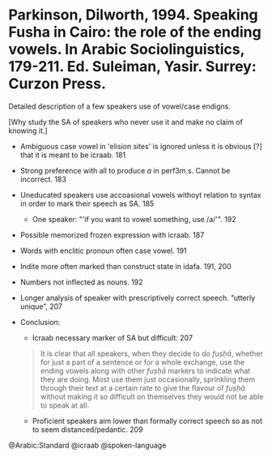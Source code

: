 # Parkinson, Dilworth, 1994. Speaking Fusha in Cairo: the role of the ending vowels. In Arabic Sociolinguistics, 179-211. Ed. Suleiman, Yasir. Surrey: Curzon Press.

Detailed description of a few speakers use of vowel/case endigns. 

[Why study the SA of speakers who never use it and make no claim of knowing it.]

- Ambiguous case vowel in 'elision sites' is ignored unless it is obvious [?] that it is meant to be icraab. 181

- Strong preference with all to produce *a* in perf3m.s. Cannot be incorrect. 183

- Uneducated speakers use accoasional vowels withoyt relation to syntax in order to mark their speech as SA. 185 
    - One speaker: "'if you want to vowel something, use /a/'". 192 

- Possible memorized frozen expression with icraab. 187

- Words with enclitic pronoun often case vowel. 191

- Indite more often marked than construct state in idafa. 191, 200

- Numbers not inflected as nouns. 192

- Longer analysis of speaker with prescriptively correct speech. ”utterly unique”, 207

- Conclusion: 
    - Icraab necessary marker of SA but difficult: 207

    > It is clear that all speakers, when they decide to do *fuṣḥā*, whether for just a part of a sentence or for a whole exchange, use the ending vowels along with other *fuṣḥā* markers to indicate what they are doing. Most use them just occasionally, sprinkling them through their text at a certain rate to give the flavour of *fuṣḥā* without making it so difficult on themselves they would not be able to speak at all.

    - Proficient speakers aim lower than formally correct speech so as not to seem distanced/pedantic. 209

@Arabic:Standard
@icraab
@spoken-language

